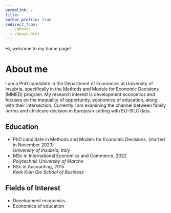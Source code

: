 ```yaml
---
permalink: /
title: 
author_profile: true
redirect_from: 
  - /about/
  - /about.html
---
```


Hi, welcome to my home page!

# About me
I am a PhD candidate in the Department of Economics at University of Insubria, specifically in the Methods and Models for Economic Decisions (MMED) program. My research interest is development economics and focuses on the inequality of opportunity, economics of education, along with their intersection. Currently I am examining the channel between family norms and childcare decision in European setting with EU-SILC data.   

## Education
- PhD candidate in Methods and Models for Economic Decisions, (started in November 2023)  
  _University of Insubria, Italy_
- MSc in International Economics and Commerce, 2022  
  _Polytechnic University of Marche_
- BSc in Accounting, 2015  
  _Kwik Kian Gie School of Business_

## Fields of Interest
- Development economics
- Economics of education

